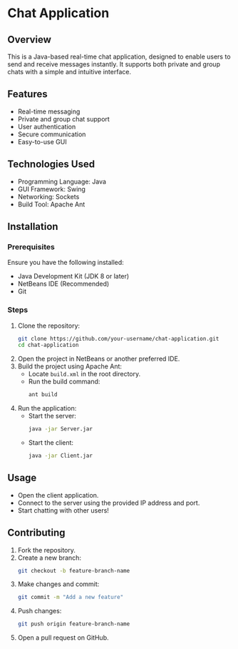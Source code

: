 # Chat Application

## Overview
This is a Java-based real-time chat application, designed to enable users to send and receive messages instantly. It supports both private and group chats with a simple and intuitive interface.

## Features
- Real-time messaging
- Private and group chat support
- User authentication
- Secure communication
- Easy-to-use GUI

## Technologies Used
- Programming Language: Java
- GUI Framework: Swing
- Networking: Sockets
- Build Tool: Apache Ant

## Installation

### Prerequisites
Ensure you have the following installed:
- Java Development Kit (JDK 8 or later)
- NetBeans IDE (Recommended)
- Git

### Steps
1. Clone the repository:
   ```sh
   git clone https://github.com/your-username/chat-application.git
   cd chat-application
   ```
2. Open the project in NetBeans or another preferred IDE.
3. Build the project using Apache Ant:
   - Locate `build.xml` in the root directory.
   - Run the build command:
     ```sh
     ant build
     ```
4. Run the application:
   - Start the server:
     ```sh
     java -jar Server.jar
     ```
   - Start the client:
     ```sh
     java -jar Client.jar
     ```

## Usage
- Open the client application.
- Connect to the server using the provided IP address and port.
- Start chatting with other users!

## Contributing
1. Fork the repository.
2. Create a new branch:
   ```sh
   git checkout -b feature-branch-name
   ```
3. Make changes and commit:
   ```sh
   git commit -m "Add a new feature"
   ```
4. Push changes:
   ```sh
   git push origin feature-branch-name
   ```
5. Open a pull request on GitHub.


